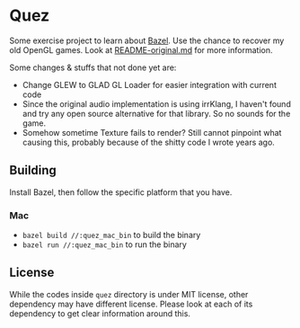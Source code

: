 # Quez

Some exercise project to learn about [Bazel](https://bazel.build/). Use the chance to recover my old OpenGL games. Look at [README-original.md](README-original.md) for more information.

Some changes & stuffs that not done yet are: 

* Change GLEW to GLAD GL Loader for easier integration with current code
* Since the original audio implementation is using irrKlang, I haven't found and try any open source alternative for that library. So no sounds for the game.
* Somehow sometime Texture fails to render? Still cannot pinpoint what causing this, probably because of the shitty code I wrote years ago.

## Building

Install Bazel, then follow the specific platform that you have.

### Mac

* `bazel build //:quez_mac_bin` to build the binary
* `bazel run //:quez_mac_bin` to run the binary

## License

While the codes inside `quez` directory is under MIT license, other dependency may have different license. Please look at each of its dependency to get clear information around this.
